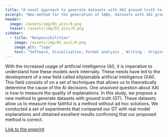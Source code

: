 ```yaml
---
title: "A novel approach to generate datasets with XAI ground truth to evaluate image models"
excerpt: "New method for the generation of SABs, datasets with XAI ground truth."
header:
  image: /assets/img/03_aixi/0.png
  teaser: /assets/img/03_aixi/0.png
sidebar:
  - title: "Responsibilities"
    image: /assets/img/03_aixi/0.png
    image_alt: "logo"
    text: "Software, Visualization, Formal analysis , Writing - Original Draft"
---
```


With the increased usage of artificial intelligence (AI), it is imperative to understand how these models work internally. These needs have led to the development of a new field called eXplainable artificial intelligence (XAI). This field consists of on a set of techniques that allows us to theoretically determine the cause of the AI decisions. One unsolved question about XAI is how to measure the quality of explanations. In this study, we propose a new method to generate datasets with ground truth (GT). These datasets allow us to measure how faithful is a method without ad hoc solutions. We conducted a set of experiments that compared our GT with real model explanations and obtained excellent results confirming that our proposed method is correct. 


[Link to the preprint](https://arxiv.org/abs/2302.05624)